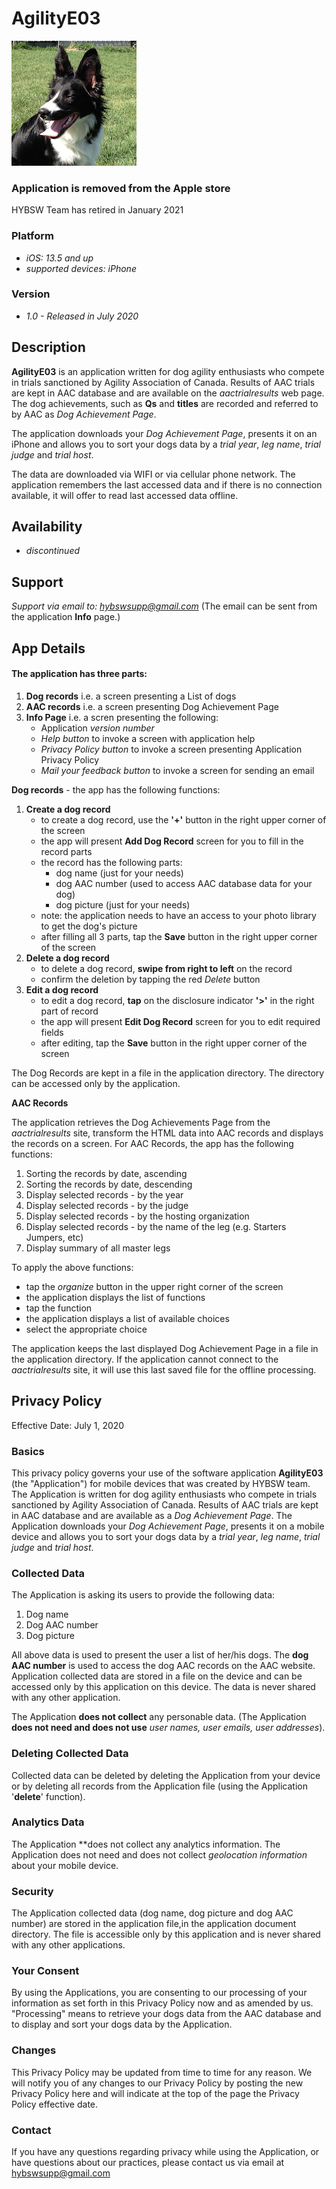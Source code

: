 # AgilityE03

![](images/iconagil.png)

### Application is removed from the Apple store
HYBSW Team has retired in January 2021

### Platform
- *iOS: 13.5 and up*
- *supported devices: iPhone*

### Version
- *1.0 - Released in July 2020*



## Description
**AgilityE03** is an application written for dog agility enthusiasts who compete in trials
  sanctioned by Agility Association of Canada.
  Results of AAC trials are kept in AAC database and are available on the *aactrialresults* web page.
  The dog achievements, such as **Qs** and **titles** are recorded and referred to by AAC as *Dog Achievement Page*.

  The application downloads your *Dog Achievement Page*, presents it on an iPhone and
  allows you to sort your dogs data by a *trial year*, *leg name*, *trial judge* and
  *trial host*.

  The data are downloaded via WIFI or via cellular phone network.
  The application remembers the last accessed data and if there is no connection available,
  it will offer to read last accessed data offline.

## Availability
- *discontinued*



## Support
*Support via email to: <hybswsupp@gmail.com>*
(The email can be sent from the application **Info** page.)


## App Details
#### The application has three parts:

1. **Dog records** i.e. a screen presenting a List of dogs
2. **AAC records** i.e. a screen presenting Dog Achievement Page
3. **Info Page** i.e. a scren presenting the following:
	- Application *version number*
	- *Help button* to invoke a screen with application help
	- *Privacy Policy button* to invoke a screen presenting Application Privacy Policy
  	- *Mail your feedback button* to invoke a screen for sending an email


**Dog records** - the app has the following functions:

1. **Create a dog record**
	- to create a dog record, use the **'+'** button in the right upper corner of the screen
	- the app will present **Add Dog Record** screen for you to fill in the record parts
	- the record has the following parts:
		- dog name (just for your needs)
		- dog AAC number (used to access AAC database data for your dog)
		- dog picture (just for your needs)
	- note: the application needs to have an access to your photo library to get the dog's picture
	- after filling all 3 parts, tap the **Save** button in the right upper corner of the screen
2. **Delete a dog record**
	- to delete a dog record, **swipe from right to left** on the record
	- confirm the deletion by tapping the red *Delete* button
3. **Edit a dog record**
	- to edit a dog record, **tap** on the disclosure indicator **'>'** in the right part of record
	- the app will present **Edit Dog Record** screen for you to edit required fields
	- after editing, tap the **Save** button in the right upper corner of the screen

The Dog Records are kept in a file in the application directory.
The directory can be accessed only by the application.


**AAC Records**

The application retrieves the Dog Achievements Page from the *aactrialresults* site,
transform the HTML data into AAC records and displays the records on a screen.
For AAC Records, the app has the following functions:

1. Sorting the records by date, ascending
2. Sorting the records by date, descending
3. Display selected records - by the year
4. Display selected records - by the judge
5. Display selected records - by the hosting organization
6. Display selected records - by the name of the leg (e.g. Starters Jumpers, etc)
7. Display summary of all master legs

To apply the above functions:

- tap the *organize* button in the upper right corner of the screen
- the application displays the list of functions
- tap the function
- the application displays a list of available choices
- select the appropriate choice

The application keeps the last displayed Dog Achievement Page in a file in
the application directory.
If the application cannot connect to the *aactrialresults* site, it will use
this last saved file for the offline processing.


## Privacy Policy
 Effective Date: July 1, 2020


### Basics
This privacy policy governs your use of the software application **AgilityE03**  (the "Application")
for mobile devices that was created by HYBSW team.
The Application is written for dog agility enthusiasts who compete in trials
sanctioned by Agility Association of Canada.
Results of AAC trials are kept in AAC database and are available as a *Dog Achievement Page*.
The Application downloads your *Dog Achievement Page*, presents it on a mobile device and
allows you to sort your dogs data by a *trial year*, *leg name*, *trial judge* and
*trial host*.


### Collected Data
The Application is asking its users to provide the following data:

1. Dog name
2. Dog AAC number
3. Dog picture

All above data is used to present the user a list of her/his dogs.
The **dog AAC number** is used to access the dog AAC records on the AAC website.
Application collected data are stored in a file on the device and can be accessed
only by this application on this device.
The data is never shared with any other application.

The Application **does not collect** any personable data.
(The Application **does not need and does not use** *user names, user emails, user addresses*).


### Deleting Collected Data
Collected data can be deleted by deleting the Application from your device or by deleting all records
from the Application file (using the Application '**delete**' function).


### Analytics Data
The Application **does not collect any analytics information.
The Application does not need and does not collect *geolocation information* about your mobile device.


### Security
The Application collected data (dog name, dog picture and dog AAC number) are stored in the
application file,in the application document directory.
The file is accessible only by this application and is never shared with any other applications.

### Your Consent
By using the Applications, you are consenting to our processing of your information as set
forth in this Privacy Policy now and as amended by us. "Processing" means to retrieve
your dogs data from the AAC database and to display and sort your dogs
data by the Application.

### Changes
This Privacy Policy may be updated from time to time for any reason. We will notify you of any
changes to our Privacy Policy by posting the new Privacy Policy here and
will indicate at the top of the page the Privacy Policy effective date.

### Contact
If you have any questions regarding privacy while using the Application,
 or have questions about our practices, please contact us via email at <hybswsupp@gmail.com>
